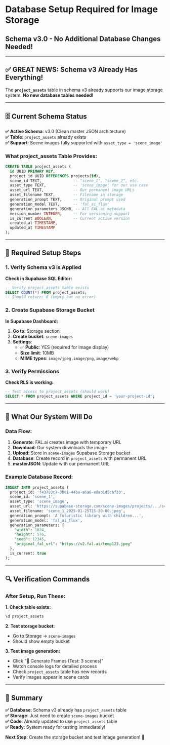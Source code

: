 # Database Setup Required for Image Storage
## Schema v3.0 - No Additional Database Changes Needed!

---

## ✅ **GREAT NEWS: Schema v3 Already Has Everything!**

The **`project_assets`** table in schema v3 already supports our image storage system. **No new database tables needed!**

---

## 🗄️ **Current Schema Status**

**✅ Active Schema**: v3.0 (Clean master JSON architecture)  
**✅ Table**: `project_assets` already exists  
**✅ Support**: Scene images fully supported with `asset_type = 'scene_image'`

### **What project_assets Table Provides:**
```sql
CREATE TABLE project_assets (
  id UUID PRIMARY KEY,
  project_id UUID REFERENCES projects(id),
  scene_id TEXT,              -- "scene_1", "scene_2", etc.
  asset_type TEXT,            -- 'scene_image' for our use case
  asset_url TEXT,             -- Our permanent image URLs
  asset_filename TEXT,        -- Filename in storage
  generation_prompt TEXT,     -- Original prompt used
  generation_model TEXT,      -- 'fal_ai_flux'
  generation_parameters JSONB, -- All FAL.ai metadata
  version_number INTEGER,     -- For versioning support
  is_current BOOLEAN,         -- Current active version
  created_at TIMESTAMP,
  updated_at TIMESTAMP
);
```

---

## 🚀 **Required Setup Steps**

### **1. Verify Schema v3 is Applied**
**Check in Supabase SQL Editor:**
```sql
-- Verify project_assets table exists
SELECT COUNT(*) FROM project_assets;
-- Should return: 0 (empty but no error)
```

### **2. Create Supabase Storage Bucket**
**In Supabase Dashboard:**
1. **Go to**: Storage section
2. **Create bucket**: `scene-images`
3. **Settings**:
   - ✅ **Public**: YES (required for image display)
   - **Size limit**: 10MB
   - **MIME types**: `image/jpeg,image/png,image/webp`

### **3. Verify Permissions**
**Check RLS is working:**
```sql
-- Test access to project_assets (should work)
SELECT * FROM project_assets WHERE project_id = 'your-project-id';
```

---

## 🎯 **What Our System Will Do**

### **Data Flow:**
1. **Generate**: FAL.ai creates image with temporary URL
2. **Download**: Our system downloads the image 
3. **Upload**: Store in `scene-images` Supabase Storage bucket
4. **Database**: Create record in `project_assets` with permanent URL
5. **masterJSON**: Update with our permanent URL

### **Example Database Record:**
```sql
INSERT INTO project_assets (
  project_id: 'f43783c7-3b81-44ba-a6a6-edab1d5cbf33',
  scene_id: 'scene_1',
  asset_type: 'scene_image',
  asset_url: 'https://supabase-storage.com/scene-images/projects/.../scene_1.jpeg',
  asset_filename: 'scene_1_2025-01-25T15-30-00.jpeg',
  generation_prompt: 'A futuristic library with children...',
  generation_model: 'fal_ai_flux',
  generation_parameters: {
    "width": 1024,
    "height": 576, 
    "seed": 12345,
    "original_fal_url": "https://v2.fal.ai/temp123.jpeg"
  },
  is_current: true
);
```

---

## 🔍 **Verification Commands**

### **After Setup, Run These:**

**1. Check table exists:**
```sql
\d project_assets
```

**2. Test storage bucket:**
- Go to Storage → `scene-images`
- Should show empty bucket

**3. Test image generation:**
- Click "🧪 Generate Frames (Test: 3 scenes)"
- Watch console logs for detailed process
- Check `project_assets` table has new records
- Verify images appear in scene cards

---

## 🎉 **Summary**

**✅ Database**: Schema v3 already has `project_assets` table  
**✅ Storage**: Just need to create `scene-images` bucket  
**✅ Code**: Already updated to use `project_assets` table  
**✅ Ready**: System ready for testing immediately!

**Next Step**: Create the storage bucket and test image generation! 🚀
